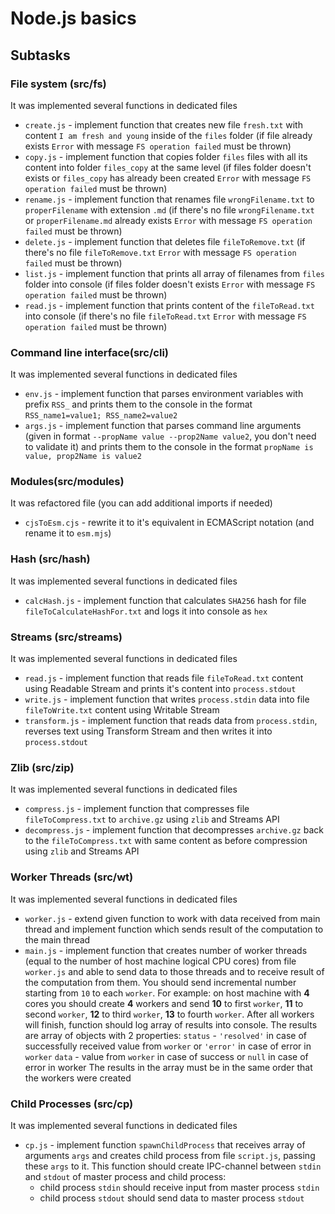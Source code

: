 # Node.js basics

## Subtasks
### File system (src/fs)
It was implemented several functions in dedicated files

* ```create.js``` - implement function that creates new file ```fresh.txt``` with content ```I am fresh and young``` inside of the ```files``` folder (if file already exists ```Error``` with message ```FS operation failed``` must be thrown)
* ```copy.js``` - implement function that copies folder ```files``` files with all its content into folder ```files_copy``` at the same level (if files folder doesn't exists or ```files_copy``` has already been created ```Error``` with message ```FS operation failed``` must be thrown)
* ```rename.js``` - implement function that renames file ```wrongFilename.txt``` to ```properFilename``` with extension ```.md``` (if there's no file ```wrongFilename.txt``` or ```properFilename.md``` already exists ```Error``` with message ```FS operation failed``` must be thrown)
* ```delete.js``` - implement function that deletes file ```fileToRemove.txt``` (if there's no file ```fileToRemove.txt``` ```Error``` with message ```FS operation failed``` must be thrown)
* ```list.js``` - implement function that prints all array of filenames from ```files``` folder into console (if files folder doesn't exists ```Error``` with message ```FS operation failed``` must be thrown)
* ```read.js``` - implement function that prints content of the ```fileToRead.txt``` into console (if there's no file ```fileToRead.txt``` ```Error``` with message ```FS operation failed``` must be thrown)

### Command line interface(src/cli)
It was implemented several functions in dedicated files

* ```env.js``` - implement function that parses environment variables with prefix ```RSS_``` and prints them to the console in the format ```RSS_name1=value1; RSS_name2=value2```
* ```args.js``` - implement function that parses command line arguments (given in format ```--propName value --prop2Name value2```, you don't need to validate it) and prints them to the console in the format ```propName is value, prop2Name is value2```
### Modules(src/modules)
It was refactored file (you can add additional imports if needed)

* ```cjsToEsm.cjs``` - rewrite it to it's equivalent in ECMAScript notation (and rename it to ```esm.mjs```)
### Hash (src/hash)
It was implemented several functions in dedicated files

* ```calcHash.js``` - implement function that calculates ```SHA256``` hash for file ```fileToCalculateHashFor.txt``` and logs it into console as ```hex```
### Streams (src/streams)
It was implemented several functions in dedicated files

* ```read.js``` - implement function that reads file ```fileToRead.txt``` content using Readable Stream and prints it's content into ```process.stdout```
* ```write.js``` - implement function that writes ```process.stdin``` data into file ```fileToWrite.txt``` content using Writable Stream
* ```transform.js``` - implement function that reads data from ```process.stdin```, reverses text using Transform Stream and then writes it into ```process.stdout```
### Zlib (src/zip)
It was implemented several functions in dedicated files

* ```compress.js``` - implement function that compresses file ```fileToCompress.txt``` to ```archive.gz``` using ```zlib``` and Streams API
* ```decompress.js``` - implement function that decompresses ```archive.gz``` back to the ```fileToCompress.txt``` with same content as before compression using ```zlib``` and Streams API
### Worker Threads (src/wt)
It was implemented several functions in dedicated files

* ```worker.js``` - extend given function to work with data received from main thread and implement function which sends result of the computation to the main thread
* ```main.js``` - implement function that creates number of worker threads (equal to the number of host machine logical CPU cores) from file ```worker.js``` and able to send data to those threads and to receive result of the computation from them. You should send incremental number starting from ```10``` to each ```worker```. For example: on host machine with **4** cores you should create **4** workers and send **10** to first ```worker```, **11** to second ```worker```, **12** to third ```worker```, **13** to fourth ```worker```. After all workers will finish, function should log array of results into console. The results are array of objects with 2 properties:
```status``` - ```'resolved'``` in case of successfully received value from ```worker``` or ```'error'``` in case of error in ```worker```
```data``` - value from ```worker``` in case of success or ```null``` in case of error in worker
The results in the array must be in the same order that the workers were created

### Child Processes (src/cp)
It was implemented several functions in dedicated files

* ```cp.js``` - implement function ```spawnChildProcess``` that receives array of arguments ```args``` and creates child process from file ```script.js```, passing these ```args``` to it. This function should create IPC-channel between ```stdin``` and ```stdout``` of master process and child process:
    * child process ```stdin``` should receive input from master process ```stdin```
    * child process ```stdout``` should send data to master process ```stdout```

